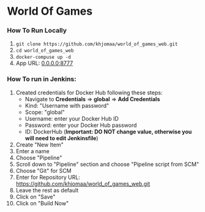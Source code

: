 # World Of Games


### How To Run Locally
1. ```git clone https://github.com/khjomaa/world_of_games_web.git```
2. ```cd world_of_games_web```
2. ```docker-compuse up -d```
3. App URL: [0.0.0.0:8777](http://0.0.0.0:8777)


### How To run in Jenkins:
1. Created credentials for Docker Hub following these steps:
    - Navigate to **Credentials** => **global** => **Add Credentials**
    - Kind: "Username with password"
    - Scope: "global"
    - Username: enter your Docker Hub ID
    - Password: enter your Docker Hub password
    - ID: DockerHub (**Important: DO NOT change value, otherwise you will need to edit Jenkinsfile**)
2. Create "New Item"
3. Enter a name
4. Choose "Pipeline"
5. Scroll down to "Pipeline" section and choose "Pipeline script from SCM"
6. Choose "Git" for SCM
7. Enter for Repository URL: https://github.com/khjomaa/world_of_games_web.git
8. Leave the rest as default 
9. Click on "Save"
10. Click on "Build Now"